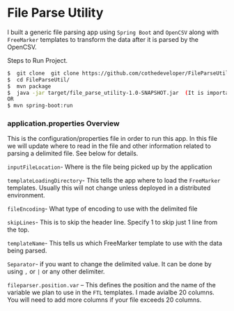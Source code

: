 # File Parse Utility
I built a generic file parsing app using `Spring Boot` and `OpenCSV` along with `FreeMarker` templates to transform the data after it is parsed by the OpenCSV. 

Steps to Run Project.
```sh
$  git clone  git clone https://github.com/cothedeveloper/FileParseUtility FileParseUtil
$  cd FileParseUtil/
$  mvn package
$  java -jar target/file_parse_utility-1.0-SNAPSHOT.jar  (It is important to run this from the project root)
OR
$ mvn spring-boot:run
```
### application.properties Overview

This is the configuration/properties file in order to run this app. In this file we will update where to read in the file and other information related to parsing a delimited file.  See below for details.

`inputFileLocation`- Where is the file being picked up by the application

`templateLoadingDirectory`- This tells the app where to load the `FreeMarker` templates.  Usually this will not change unless deployed in a distributed environment.

`fileEncoding`- What type of encoding to use with the delimited file

`skipLines`- This is to skip the header line.  Specify 1 to skip just 1 line from the top.

`templateName`- This tells us which FreeMarker template to use with the data being parsed.

`Separator`- if you want to change the delimited value.  It can be done by using `,` or `|` or any other delimiter.

`fileparser.position.var` – This defines the position and the name of the variable we plan to use in the `FTL` templates.  I made avialbe 20 columns.  You will need to add more columns if your file exceeds 20 columns.

 
